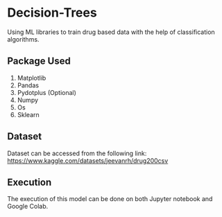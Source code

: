 # Decision-Trees
Using ML libraries to train drug based data with the help of classification algorithms.
## Package Used
1. Matplotlib
2. Pandas
3. Pydotplus (Optional)
4. Numpy
5. Os
6. Sklearn
## Dataset
Dataset can be accessed from the following link:
https://www.kaggle.com/datasets/jeevanrh/drug200csv
## Execution
The execution of this model can be done on both Jupyter notebook and Google Colab.
